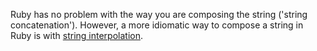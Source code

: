 Ruby has no problem with the way you are composing the string ('string concatenation'). However, a more idiomatic way to compose a string in Ruby is with [string interpolation](http://ruby-for-beginners.rubymonstas.org/bonus/string_interpolation.html).
